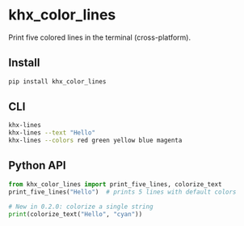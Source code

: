 # khx_color_lines

Print five colored lines in the terminal (cross-platform).

## Install
```bash
pip install khx_color_lines
```

## CLI

```bash
khx-lines
khx-lines --text "Hello"
khx-lines --colors red green yellow blue magenta
```

## Python API

```python
from khx_color_lines import print_five_lines, colorize_text
print_five_lines("Hello")  # prints 5 lines with default colors

# New in 0.2.0: colorize a single string
print(colorize_text("Hello", "cyan"))
```
